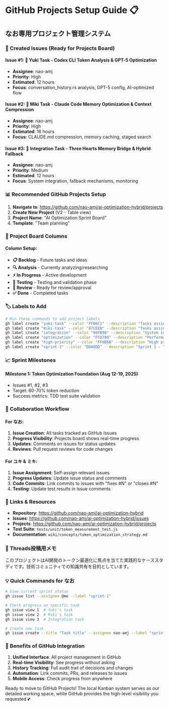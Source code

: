 # GitHub Projects Setup Guide 📋

## なお専用プロジェクト管理システム

### 🚀 Created Issues (Ready for Projects Board)

#### Issue #1: 🌸 Yuki Task - Codex CLI Token Analysis & GPT-5 Optimization
- **Assignee**: nao-amj
- **Priority**: High
- **Estimated**: 12 hours
- **Focus**: conversation_history.rs analysis, GPT-5 config, AI-optimized flow

#### Issue #2: 🌙 Miki Task - Claude Code Memory Optimization & Context Compression  
- **Assignee**: nao-amj
- **Priority**: High
- **Estimated**: 16 hours
- **Focus**: CLAUDE.md compression, memory caching, staged search

#### Issue #3: 🚀 Integration Task - Three Hearts Memory Bridge & Hybrid Fallback
- **Assignee**: nao-amj
- **Priority**: Medium
- **Estimated**: 12 hours
- **Focus**: System integration, fallback mechanisms, monitoring

### 📊 Recommended GitHub Projects Setup

1. **Navigate to**: https://github.com/nao-amj/ai-optimization-hybrid/projects
2. **Create New Project** (V2 - Table view)
3. **Project Name**: "AI Optimization Sprint Board"
4. **Template**: "Team planning" 

### 🎯 Project Board Columns

#### Column Setup:
- **📋 Backlog** - Future tasks and ideas
- **🔍 Analysis** - Currently analyzing/researching
- **⚡ In Progress** - Active development
- **🧪 Testing** - Testing and validation phase
- **👀 Review** - Ready for review/approval
- **✅ Done** - Completed tasks

### 🏷️ Labels to Add
```bash
# Run these commands to add project labels
gh label create "yuki-task" --color "FFB6C1" --description "Tasks assigned to Yuki (creative/UX focus)"
gh label create "miki-task" --color "87CEEB" --description "Tasks assigned to Miki (technical/architecture focus)" 
gh label create "integration" --color "98FB98" --description "System integration tasks"
gh label create "optimization" --color "FFD700" --description "Performance optimization tasks"
gh label create "high-priority" --color "FF6B6B" --description "High priority tasks"
gh label create "sprint-1" --color "DDA0DD" --description "Sprint 1 - Token Optimization Phase"
```

### 📈 Sprint Milestones

#### Milestone 1: Token Optimization Foundation (Aug 12-19, 2025)
- Issues #1, #2, #3
- Target: 60-70% token reduction
- Success metrics: TDD test suite validation

### 🤝 Collaboration Workflow

#### For なお:
1. **Issue Creation**: All tasks tracked as GitHub Issues
2. **Progress Visibility**: Projects board shows real-time progress
3. **Updates**: Comments on issues for status updates
4. **Reviews**: Pull request reviews for code changes

#### For ユキ & ミキ:
1. **Issue Assignment**: Self-assign relevant issues
2. **Progress Updates**: Update issue status and comments
3. **Code Commits**: Link commits to issues with "fixes #N" or "closes #N"
4. **Testing**: Update test results in issue comments

### 🔗 Links & Resources

- **Repository**: https://github.com/nao-amj/ai-optimization-hybrid
- **Issues**: https://github.com/nao-amj/ai-optimization-hybrid/issues
- **Projects**: https://github.com/nao-amj/ai-optimization-hybrid/projects
- **Test Suite**: `tests/unit/token_measurement_test.js`
- **Documentation**: `wiki/concepts/token_optimization_strategy.md`

### 📱 Threads投稿用メモ
このプロジェクトはAI開発のトークン最適化に焦点を当てた実践的なケーススタディです。技術コミュニティでの知識共有を目的としています。

### 💡 Quick Commands for なお

```bash
# View current sprint status
gh issue list --assignee @me --label "sprint-1"

# Check progress on specific task
gh issue view 1  # Yuki's task
gh issue view 2  # Miki's task  
gh issue view 3  # Integration task

# Create new task
gh issue create --title "Task title" --assignee nao-amj --label "sprint-1"
```

### 🎯 Benefits of GitHub Integration

1. **Unified Interface**: All project management in GitHub
2. **Real-time Visibility**: See progress without asking
3. **History Tracking**: Full audit trail of decisions and changes
4. **Automation**: Link commits, PRs, and releases to issues
5. **Mobile Access**: Check progress from anywhere

Ready to move to GitHub Projects! The local Kanban system serves as our detailed working space, while GitHub provides the high-level visibility you requested 💕